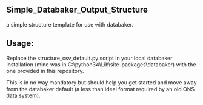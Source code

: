 ## Simple_Databaker_Output_Structure

a simple structure template for use with databaker.

## Usage:

Replace the structure_csv_default.py script in your local databaker installation (mine was in C:\python34\Lib\site-packages\databaker) with the one provided in this repository.

This is in no way mandatory but should help you get started and move away from the databaker default (a less than ideal format required by an old ONS data system).
